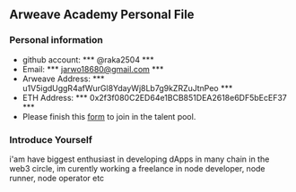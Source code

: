 ## Arweave Academy Personal File

### Personal information

- github account: *** @raka2504 ***
- Email: *** jarwo18680@gmail.com ***
- Arweave Address: *** u1V5igdUggR4afWurGl8YdayWj8Lb7g9kZRZuJtnPeo ***
- ETH Address: *** 0x2f3f080C2ED64e1BCB851DEA2618e6DF5bEcEF37 ***
- Please finish this [form](https://docs.google.com/forms/d/e/1FAIpQLSfWA5fIIcBgmRppm3jNz5vmf9Mai_QMVil-2pO4r7YKn_Zhtw/viewform?usp=sf_link) to join in the talent pool.

### Introduce Yourself
 i'am have biggest enthusiast in developing dApps in many chain in the web3 circle, im curently working a freelance in node developer, node runner, node operator etc